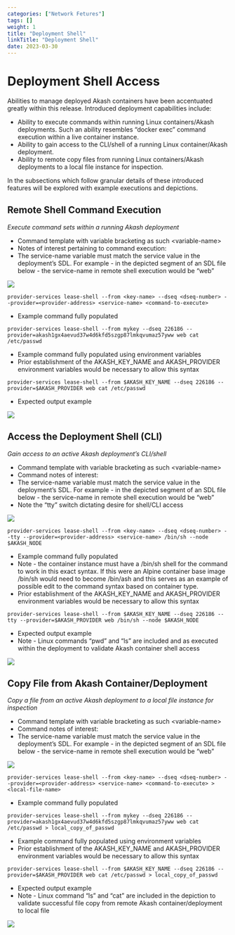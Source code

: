 ```yaml
---
categories: ["Network Fetures"]
tags: []
weight: 1
title: "Deployment Shell"
linkTitle: "Deployment Shell"
date: 2023-03-30
---
```


# Deployment Shell Access

Abilities to manage deployed Akash containers have been accentuated greatly within this release.  Introduced deployment capabilities include:

* Ability to execute commands within running Linux containers/Akash deployments.  Such an ability resembles “docker exec” command execution within a live container instance.
* Ability to gain access to the CLI/shell of a running Linux container/Akash deployment.
* Ability to remote copy files from running Linux containers/Akash deployments to a local file instance for inspection.

In the subsections which follow granular details of these introduced features will be explored with example executions and depictions.&#x20;

## **Remote Shell Command Execution**

_Execute command sets within a running Akash deployment_

* Command template with variable bracketing as such \<variable-name>
* Notes of interest pertaining to command execution:
* The service-name variable must match the service value in the deployment’s SDL.  For example - in the depicted segment of an SDL file below - the service-name in remote shell execution would be “web”

![](https://lh3.googleusercontent.com/BgF4dAJD-W3HKaLJM4xvmLk-BWxN7-OjD5QknE7kWV9K938u3MTZj0slv5VgFd8eC41QF0JmUtzcc4pCcu5PbG-HhgtDp7QCfIokY5AI1vlewgDo1E4QMKo4AXsUMMQOw7USXjSa=s0)

```
provider-services lease-shell --from <key-name> --dseq <dseq-number> --provider=<provider-address> <service-name> <command-to-execute>
```

* Example command fully populated

```
provider-services lease-shell --from mykey --dseq 226186 --provider=akash1gx4aevud37w4d6kfd5szgp87lmkqvumaz57yww web cat /etc/passwd
```
* Example command fully populated using environment variables
* Prior establishment of the AKASH\_KEY\_NAME and AKASH\_PROVIDER environment variables would be necessary to allow this syntax

```
provider-services lease-shell --from $AKASH_KEY_NAME --dseq 226186 --provider=$AKASH_PROVIDER web cat /etc/passwd
```

* Expected output example

![](https://lh4.googleusercontent.com/ME0D00NtelEkGHbiFQYO66gBbrPGs3IvyeNADitplLF2AE6h4JK-iaNCGEQ2C5qd2636lYvdRJRAXTnfFwGdYcJSKOe5TVtF\_sb3jDvbtfaQOFeyod8m3d146FB9Ga6eTJ49Cvu4=s0)



## **Access the Deployment Shell (CLI)**

_Gain access to an active Akash deployment’s CLI/shell_

* Command template with variable bracketing as such \<variable-name>
* Command notes of interest:
* The service-name variable must match the service value in the deployment’s SDL.  For example - in the depicted segment of an SDL file below - the service-name in remote shell execution would be “web”
* Note the “tty” switch dictating desire for shell/CLI access

![](https://lh3.googleusercontent.com/BgF4dAJD-W3HKaLJM4xvmLk-BWxN7-OjD5QknE7kWV9K938u3MTZj0slv5VgFd8eC41QF0JmUtzcc4pCcu5PbG-HhgtDp7QCfIokY5AI1vlewgDo1E4QMKo4AXsUMMQOw7USXjSa=s0)

```
provider-services lease-shell --from <key-name> --dseq <dseq-number> --tty --provider=<provider-address> <service-name> /bin/sh --node $AKASH_NODE
```

* Example command fully populated
* Note - the container instance must have a /bin/sh shell for the command to work in this exact syntax.  If this were an Alpine container base image /bin/sh would need to become /bin/ash and this serves as an example of possible edit to the command syntax based on container type.
* Prior establishment of the AKASH\_KEY\_NAME and AKASH\_PROVIDER environment variables would be necessary to allow this syntax

```
provider-services lease-shell --from $AKASH_KEY_NAME --dseq 226186 --tty --provider=$AKASH_PROVIDER web /bin/sh --node $AKASH_NODE
```

* Expected output example
* Note - Linux commands “pwd” and “ls” are included and as executed within the deployment to validate Akash container shell access

![](https://lh6.googleusercontent.com/6Bd4MCrhU71vIM5OzREMlV8DdxaSEO2T80PNzFJVO91mVrkDYzdBIZ45V10Crcazvpi6afl3ojocnUu\_8bnPgxHflJ6WJuZFvZsZpfcf19wna1xs1akzCEnNzghJLJP\_xYsVOB2F=s0)

## **Copy File from Akash Container/Deployment**

_Copy a file from an active Akash deployment to a local file instance for inspection_

* Command template with variable bracketing as such \<variable-name>
* Command notes of interest:
* The service-name variable must match the service value in the deployment’s SDL.  For example - in the depicted segment of an SDL file below - the service-name in remote shell execution would be “web”

![](https://lh3.googleusercontent.com/BgF4dAJD-W3HKaLJM4xvmLk-BWxN7-OjD5QknE7kWV9K938u3MTZj0slv5VgFd8eC41QF0JmUtzcc4pCcu5PbG-HhgtDp7QCfIokY5AI1vlewgDo1E4QMKo4AXsUMMQOw7USXjSa=s0)

```
provider-services lease-shell --from <key-name> --dseq <dseq-number> --provider=<provider-address> <service-name> <command-to-execute> > <local-file-name>
```

* Example command fully populated

```
provider-services lease-shell --from mykey --dseq 226186 --provider=akash1gx4aevud37w4d6kfd5szgp87lmkqvumaz57yww web cat /etc/passwd > local_copy_of_passwd
```

* Example command fully populated using environment variables
* Prior establishment of the AKASH\_KEY\_NAME and AKASH\_PROVIDER environment variables would be necessary to allow this syntax

```
provider-services lease-shell --from $AKASH_KEY_NAME --dseq 226186 --provider=$AKASH_PROVIDER web cat /etc/passwd > local_copy_of_passwd
```

* Expected output example
* Note - Linux command “ls” and “cat” are included in the depiction to validate successful file copy from remote Akash container/deployment to local file

![](https://lh4.googleusercontent.com/cJd-e86o-vYhhPNsfLsOjxEXDM7Sb8d-AMkpjj5W8VJ9E0ynO-6RN\_nzHQIinb00vPgm8xfj0njYBw5-\_CqBuajPqE-sKcxrqkaehfF5Gf9RXiVJf27khnNxbm3lmYWtqTLN2Rfy=s0)